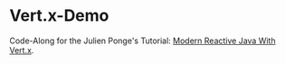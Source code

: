 # Vert.x-Demo

Code-Along for the Julien Ponge's Tutorial: [Modern Reactive Java With Vert.x](https://www.youtube.com/watch?v=VQpF6oTCxGI).
